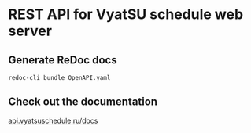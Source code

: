 # REST API for VyatSU schedule web server

## Generate ReDoc docs

`redoc-cli bundle OpenAPI.yaml`

## Check out the documentation

[api.vyatsuschedule.ru/docs](https://api.vyatsuschedule.ru/docs)
